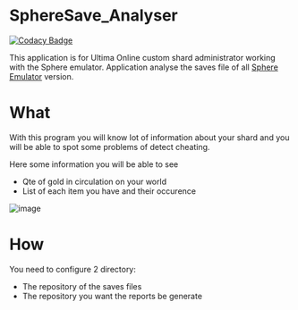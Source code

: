 # SphereSave_Analyser

[![Codacy Badge](https://api.codacy.com/project/badge/Grade/9b661f4ff7d04ed7b35d3606940bda07)](https://app.codacy.com/gh/Cryptonite-UO/SphereSave_Analyser?utm_source=github.com&utm_medium=referral&utm_content=Cryptonite-UO/SphereSave_Analyser&utm_campaign=Badge_Grade_Settings)

This application is for Ultima Online custom shard administrator working with the Sphere emulator. Application analyse the saves file of all [Sphere Emulator](https://github.com/Sphereserver) version.

# What
With this program you will know lot of information about your shard and you will be able to spot some problems of detect cheating.

Here some information you will be able to see
- Qte of gold in circulation on your world
- List of each item you have and their occurence

![image](https://github.com/Cryptonite-UO/SphereSave_Analyser/assets/51728381/9516d000-43bf-4a34-a284-6b8f64fd4ce2)


# How

You need to configure 2 directory:
- The repository of the saves files 
- The repository you want the reports be generate

